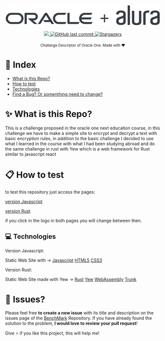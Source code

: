 
<div>
<p align="center">
   <img src=".github/logo.svg" alt="Oracle-One" width="500"/>
</p>
</div>
<p align="center">
  <a aria-label="Completed" href="https://www.oracle.com/br/education/oracle-next-education/">
    <img src="https://img.shields.io/badge/Oracle-Alura-0A3871?logo="></img>
  </a>
  <a href="https://github.com/luizlcezario/OracleOne_Challenge_Encrypt/commits/master">
    <img alt="GitHub last commit" src="https://img.shields.io/github/last-commit/luizlcezario/OracleOne_Challenge_Encrypt?color=0A3871">
  </a> 

  <a href="https://github.com/luizlcezario/OracleOne_Challenge_Encrypt/stargazers">
    <img alt="Stargazers" src="https://img.shields.io/github/stars/luizlcezariozario/get_next_line?color=0A3871&logo=github">
  </a>
</p>

<div align="center">
  <sub>Challange Descriptor of Oracle One. Made with ❤︎
    </a>
  </sub>
</div>


# :pushpin: Index

* [What is this Repo?](#sparkles_What-is-this-Repo?)
* [How to test](#clipboard_How-to-test)
* [Technologies](#computer_Technologies)
* [Find a Bug? Or somenthing need to change?](#bug_Issues?)

# :sparkles: What is this Repo?

This is a challenge proposed in the oracle one next education course, in this challenge we have to make a simple site to encrypt and decrypt a text with basic encryption rules, in addition to the basic challenge I decided to use what I learned in the course with what I had been studying abroad and do the same challenge in rust with Yew which is a web framework for Rust similar to javascript react


# :clipboard: How to test

to test this repository just access the pages:

[version Javascript](https://luizlcezario.github.io/OracleOne_Challenge_Encrypt/)

[version Rust](https://luizlcezario.github.io/OracleOne_Challenge_Encrypt/rust/)

if you click in the logo in both pages you will change between then.

## :computer: Technologies

Version Javascript:

Static Web Site with ->
[Javascript](https://developer.mozilla.org/pt-BR/docs/Web/JavaScript)
[HTML5](https://developer.mozilla.org/en-US/docs/Glossary/HTML5)
[CSS3](https://developer.mozilla.org/en-US/docs/Glossary/CSS)

Version Rust:

Static Web Site made with Yew ->
[Rust](https://doc.rust-lang.org/book/)
[Yew](https://yew.rs)
[WebAssembly](https://webassembly.org)
[Trunk](https://trunkrs.dev)

# :bug: Issues?

Please feel free **to create a new issue** with its title and description on the issues page of the [BenchMark](https://github.com/luizlcezario/OracleOne_Challenge_Encrypt/issues) Repository. If you have already found the solution to the problem, **I would love to review your pull request**!


Give ⭐️ if you like this project, this will help me!